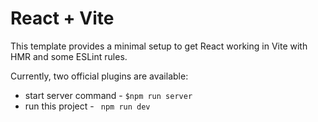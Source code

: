 # React + Vite

This template provides a minimal setup to get React working in Vite with HMR and some ESLint rules.

Currently, two official plugins are available:

- start server command -  `$npm run server`
- run this project - ` npm run dev`
